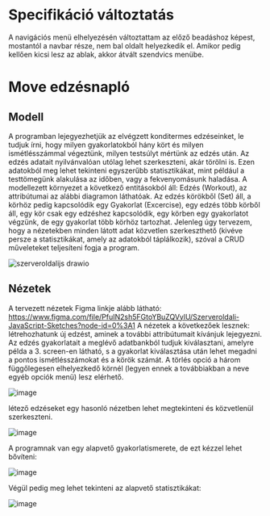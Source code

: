 # Specifikáció változtatás

A navigációs menü elhelyezésén változtattam az előző beadáshoz képest, mostantól a navbar része, nem bal oldalt helyezkedik el. Amikor pedig kellően kicsi lesz az ablak, akkor átvált szendvics menübe.

# Move edzésnapló

## Modell
A programban lejegyezhetjük az elvégzett konditermes edzéseinket, le tudjuk írni, hogy milyen gyakorlatokból hány kört és milyen ismétlésszámmal végeztünk, milyen testsúlyt mértünk az edzés után. Az edzés adatait nyilvánvalóan utólag lehet szerkeszteni, akár törölni is. Ezen adatokból meg lehet tekinteni egyszerűbb statisztikákat, mint például a testtömegünk alakulása az időben, vagy a fekvenyomásunk haladása.
A modellezett környezet a következő entitásokból áll: Edzés (Workout), az attribútumai az alábbi diagramon láthatóak. Az edzés körökből (Set) áll, a körhöz pedig kapcsolódik egy Gyakorlat (Excercise), egy edzés több körből áll, egy kör csak egy edzéshez kapcsolódik, egy körben egy gyakorlatot végzünk, de egy gyakorlat több körhöz tartozhat.
Jelenleg úgy tervezem, hogy a nézetekben minden látott adat közvetlen szerkeszthető (kivéve persze a statisztikákat, amely az adatokból táplálkozik), szóval a CRUD műveleteket teljesíteni fogja a program.

![szerveroldalijs drawio](https://user-images.githubusercontent.com/77408486/189549799-e72f3f37-ec3a-44b9-a43b-78a938eae31f.png)

## Nézetek
A tervezett nézetek Figma linkje alább látható:
https://www.figma.com/file/PfuIN2sh5FGtoYBuZQVylU/Szerveroldali-JavaScript-Sketches?node-id=0%3A1
A nézetek a következőek lesznek: létrehozhatunk új edzést, aminek a további attribútumait kívánjuk lejegyezni. Az edzés gyakorlatait a meglévő adatbankból tudjuk kiválasztani, amelyre példa a 3. screen-en látható, s a gyakorlat kiválasztása után lehet megadni a pontos ismétlésszámokat és a körök számát. A törlés opció a három függőlegesen elhelyezkedő körnél (legyen ennek a továbbiakban a neve egyéb opciók menü) lesz elérhető.

![image](https://user-images.githubusercontent.com/77408486/189549687-ec5269a8-028c-4532-b83d-283c54555985.png)

 létező edzéseket egy hasonló nézetben lehet megtekinteni és közvetlenül szerkeszteni.
 
 ![image](https://user-images.githubusercontent.com/77408486/189549705-6998f78b-186a-4e06-83e1-e72aad47d1c3.png)

A programnak van egy alapvető gyakorlatismerete, de ezt kézzel lehet bővíteni:

![image](https://user-images.githubusercontent.com/77408486/189549720-02eb99ed-f7f9-4782-9bea-6560ff214dfb.png)

Végül pedig meg lehet tekinteni az alapvető statisztikákat:

![image](https://user-images.githubusercontent.com/77408486/189549728-36031dc0-ec8c-44af-91e0-cfddbea61df6.png)
